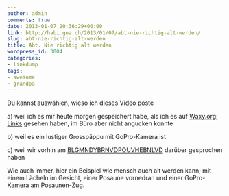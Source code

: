 ```yaml
---
author: admin
comments: true
date: 2013-01-07 20:36:29+00:00
link: http://habi.gna.ch/2013/01/07/abt-nie-richtig-alt-werden/
slug: abt-nie-richtig-alt-werden
title: Abt. Nie richtig alt werden
wordpress_id: 3004
categories:
- linkdump
tags:
- awesome
- grandpa
---
```


Du kannst auswählen, wieso ich dieses Video poste




a) weil ich es mir heute morgen gespeichert habe, als ich es auf [Waxy.org: Links](http://waxy.org/links/) gesehen haben, im Büro aber nicht angucken konnte




b) weil es ein lustiger Grosspäppu mit GoPro-Kamera ist




c) weil wir vorhin am [BLGMNDYBRNVDPOUVHEBNLVD](http://blgmndybrn.ch/?p=231) darüber gesprochen haben




Wie auch immer, hier ein Beispiel wie mensch auch alt werden kann; mit einem Lächeln im Gesicht, einer Posaune vornedran und einer GoPro-Kamera am Posaunen-Zug.



